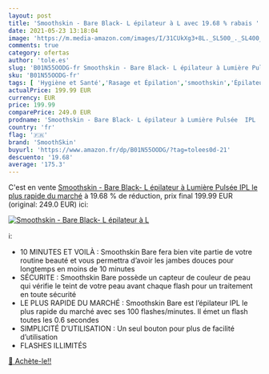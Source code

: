 ```yaml
---
layout: post
title: 'Smoothskin - Bare Black- L épilateur à L avec 19.68 % rabais '
date: 2021-05-23 13:18:04
image: 'https://m.media-amazon.com/images/I/31CUkXg3+8L._SL500_._SL400_.jpg'
comments: true
category: ofertas
author: 'tole.es'
slug: 'B01N55OODG-fr Smoothskin - Bare Black- L épilateur à Lumière Pulsée IPL...'
sku: 'B01N55OODG-fr'
tags: [ 'Hygiène et Santé','Rasage et Épilation','smoothskin','Épilateurs à lumière pulsée','Épilation','Épilation à lumière pulsée', ]
actualPrice: 199.99 EUR
currency: EUR
price: 199.99
comparePrice: 249.0 EUR
prodname: 'Smoothskin - Bare Black- L épilateur à Lumière Pulsée  IPL  le plus rapide du marché'
country: 'fr'
flag: '🇫🇷'
brand: 'SmoothSkin'
buyurl: 'https://www.amazon.fr/dp/B01N55OODG/?tag=tolees0d-21'
descuento: '19.68'
average: '175.3'
---
```


C'est en vente [Smoothskin - Bare Black- L épilateur à Lumière Pulsée  IPL  le plus rapide du marché](https://www.amazon.fr/dp/B01N55OODG/?tag=tolees0d-21)  à  19.68 % de réduction, prix final  199.99 EUR (original: 249.0 EUR) ici:

[![Smoothskin - Bare Black- L épilateur à L](https://m.media-amazon.com/images/I/31CUkXg3+8L._SL500_._SL400_.jpg)](https://www.amazon.fr/dp/B01N55OODG/?tag=tolees0d-21)

ℹ️:

- 10 MINUTES ET VOILÀ : Smoothskin Bare fera bien vite partie de votre routine beauté et vous permettra d’avoir les jambes douces pour longtemps en moins de 10 minutes
- SÉCURITE : Smoothskin Bare possède un capteur de couleur de peau qui vérifie le teint de votre peau avant chaque flash pour un traitement en toute sécurité
- LE PLUS RAPIDE DU MARCHÉ : Smoothskin Bare est l’épilateur IPL le plus rapide du marché avec ses 100 flashes/minutes. Il émet un flash toutes les 0.6 secondes
- SIMPLICITÉ D’UTILISATION : Un seul bouton pour plus de facilité d’utilisation
- FLASHES ILLIMITÉS

[🛒 Achète-le!!](https://www.amazon.fr/dp/B01N55OODG/?tag=tolees0d-21)
